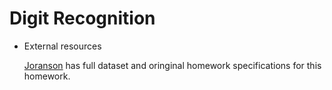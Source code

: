 # Digit Recognition

* External resources

    [Joranson](https://github.com/Joranson/cs189-hw1-digit-recognition-and-spam-filtering)
    has full dataset and oringinal homework specifications for this homework.


